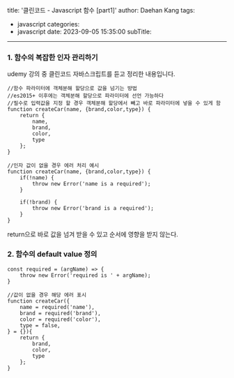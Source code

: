 title: '클린코드 - Javascript 함수 [part1]'
author: Daehan Kang
tags:
  - javascript
categories:
  - javascript
date: 2023-09-05 15:35:00
subTitle:
---
### 1. 함수의 복잡한 인자 관리하기

udemy 강의 중 클린코드 자바스크립트를 듣고 정리한 내용입니다.

```
//함수 파라미터에 객체분해 할당으로 값을 넘기는 방법
//es2015+ 이후에는 객체분해 할당으로 파라미터에 선언 가능하다
//필수로 입력값을 지정 할 경우 객체분해 할당에서 빼고 바로 파라미터에 넣을 수 있게 함
function createCar(name, {brand,color,type}) {
	return {
		name,
		brand,
		color,
		type
	};
}

//인자 값이 없을 경우 에러 처리 예시
function createCar(name, {brand,color,type}) {
	if(!name) {
		throw new Error('name is a required');
	}

	if(!brand) {
		throw new Error('brand is a required');
	}
}
```
return으로 바로 값을 넘겨 받을 수 있고 순서에 영향을 받지 않는다.
<br>

### 2. 함수의 default value 정의

```
const required = (argName) => {
	throw new Error('required is ' + argName);
}

//값이 없을 경우 해당 에러 표시
function createCar({
	name = required('name'),
	brand = required('brand'),
	color = required('color'),
	type = false,
} = {}){
	return {
		brand,
		color,
		type
	};
} 
```
